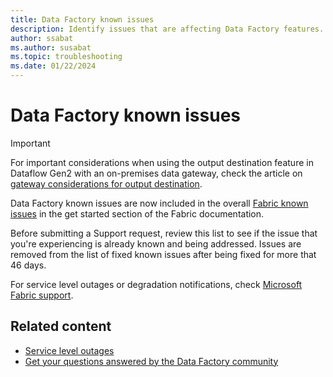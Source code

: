 ```yaml
---
title: Data Factory known issues
description: Identify issues that are affecting Data Factory features.
author: ssabat
ms.author: susabat
ms.topic: troubleshooting
ms.date: 01/22/2024
---
```


# Data Factory known issues

> [!IMPORTANT]
> For important considerations when using the output destination feature in Dataflow Gen2 with an on-premises data gateway, check the article on [gateway considerations for output destination](gateway-considerations-output-destinations.md).

Data Factory known issues are now included in the overall [Fabric known issues](../get-started/fabric-known-issues.md) in the get started section of the Fabric documentation.

Before submitting a Support request, review this list to see if the issue that you're experiencing is already known and being addressed. Issues are removed from the list of fixed known issues after being fixed for more that 46 days.

For service level outages or degradation notifications, check [Microsoft Fabric support](https://support.fabric.microsoft.com/).  

## Related content

- [Service level outages](https://support.fabric.microsoft.com)
- [Get your questions answered by the Data Factory community](https://community.fabric.microsoft.com/t5/Data-Factory-preview-Community/ct-p/datafactory)
